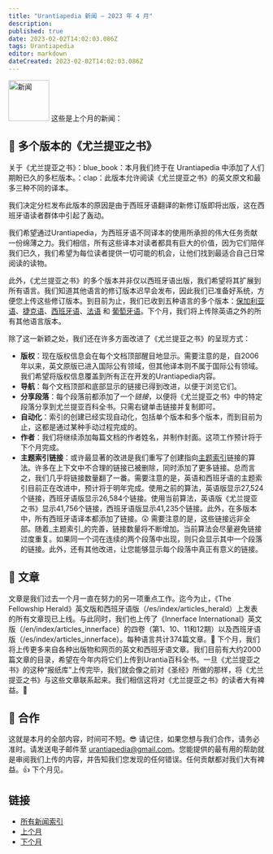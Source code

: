 ```yaml
---
title: "Urantiapedia 新闻 — 2023 年 4 月"
description: 
published: true
date: 2023-02-02T14:02:03.086Z
tags: Urantiapedia
editor: markdown
dateCreated: 2023-02-02T14:02:03.086Z
---
```


<img src="/_assets/svg/icon-news.svg" alt="新闻" style="width: 80px;"> 这些是上个月的新闻：

## :blue_book: 多个版本的《尤兰提亚之书》

关于《尤兰提亚之书》：blue_book：本月我们终于在 Urantiapedia 中添加了人们期盼已久的多栏版本。：clap：此版本允许阅读《尤兰提亚之书》的英文原文和最多三种不同的译本。

我们决定分栏发布此版本的原因是由于西班牙语翻译的新修订版即将出版，这在西班牙语读者群体中引起了轰动。

我们希望通过Urantiapedia，为西班牙语不同译本的使用所承担的伟大任务贡献一份绵薄之力。我们相信，所有这些译本对读者都具有巨大的价值，因为它们陪伴我们已久，我们希望为每位读者提供一切可能的机会，让他们找到最适合自己日常阅读的读物。

此外，《尤兰提亚之书》的多个版本并非仅以西班牙语出版，我们希望将其扩展到所有语言。我们知道其他语言的修订版本迟早会发布，因此我们已准备好系统，方便您上传这些修订版本。到目前为止，我们已收到五种语言的多个版本：[保加利亚语](/bg/The_Urantia_Book_Multiple/Index)、[捷克语](/cs/The_Urantia_Book_Multiple/Index)、[西班牙语](/es/The_Urantia_Book_Multiple/Index)、[法语](/fr/The_Urantia_Book_Multiple/Index) 和 [葡萄牙语](/pt/The_Urantia_Book_Multiple/Index)。下个月，我们将上传除英语之外的所有其他语言版本。

除了这一新颖之处，我们还在许多方面改进了《尤兰提亚之书》的呈现方式：
- **版权**：现在版权信息会在每个文档顶部醒目地显示。需要注意的是，自2006年以来，英文原版已进入国际公有领域，但其他译本则不属于国际公有领域。我们希望将版权信息覆盖到所有正在开发的Urantiapedia内容。
- **导航**：每个文档顶部和底部显示的链接已得到改进，以便于浏览它们。
- **分享段落**：每个段落前都添加了一个*链接*，以便将《尤兰提亚之书》中的特定段落分享到尤兰提亚百科全书。只需右键单击链接并复制即可。
- **自动化**：索引的创建已经实现自动化，包括单个版本和多个版本，而到目前为止，这都是通过某种手动过程完成的。
- **作者**：我们将继续添加每篇文档的作者姓名，并制作封面。这项工作预计将于下个月完成。
- **主题索引链接**：或许最显著的改进是我们重写了创建指向[主题索引](/en/index/topics)链接的算法。许多在上下文中不合理的链接已被删除，同时添加了更多链接。总而言之，我们几乎将链接数量翻了一番。需要注意的是，英语和西班牙语的主题索引目前正在改进中，预计将于明年完成。使用之前的算法，英语版显示27,524个链接，西班牙语版显示26,584个链接。使用当前算法，英语版《尤兰提亚之书》显示41,756个链接，西班牙语版显示41,235个链接。此外，在多版本中，所有西班牙语译本都添加了链接。:astonished: 需要注意的是，这些链接远非全部。随着_主题索引_的完善，链接数量将不断增加。当前算法会尽量避免链接过度重复。如果同一个词在连续的两个段落中出现，则只会显示其中一个段落的链接。此外，还有其他改进，让您能够显示每个段落中真正有意义的链接。

## :page_with_curl: 文章

文章是我们过去一个月一直在努力的另一项重点工作。迄今为止，《The Fellowship Herald》英文版和西班牙语版（/es/index/articles_herald）上发表的所有文章现已上线。与此同时，我们也上传了《Innerface International》英文版（/en/index/articles_innerface）的四卷（第1、10、11和12期）以及西班牙语版（/es/index/articles_innerface）。每种语言共计374篇文章。:clap: 下个月，我们将上传更多来自各种出版物和网页的英文和西班牙语文章。我们目前有大约2000篇文章的目录，希望在今年内将它们上传到Urantia百科全书。一旦《尤兰提亚之书》的这种“报纸库”上传完毕，我们就会像之前对《圣经》所做的那样，将《尤兰提亚之书》与这些文章联系起来。我们相信这将对《尤兰提亚之书》的读者大有裨益。:blue_heart:

## :blue_heart: 合作

这就是本月的全部内容，时间可不短。:sunglasses: 请记住，如果您想与我们合作，请务必准时。请发送电子邮件至 urantiapedia@gmail.com。您能提供的最有用的帮助就是审阅我们上传的内容，并告知我们您发现的任何错误。任何贡献都对我们大有裨益。:+1: 下个月见。

## 链接

- [所有新闻索引](/zh/news)
- [上个月](/zh/news/2023/03)
- [下个月](/zh/news/2023/05)